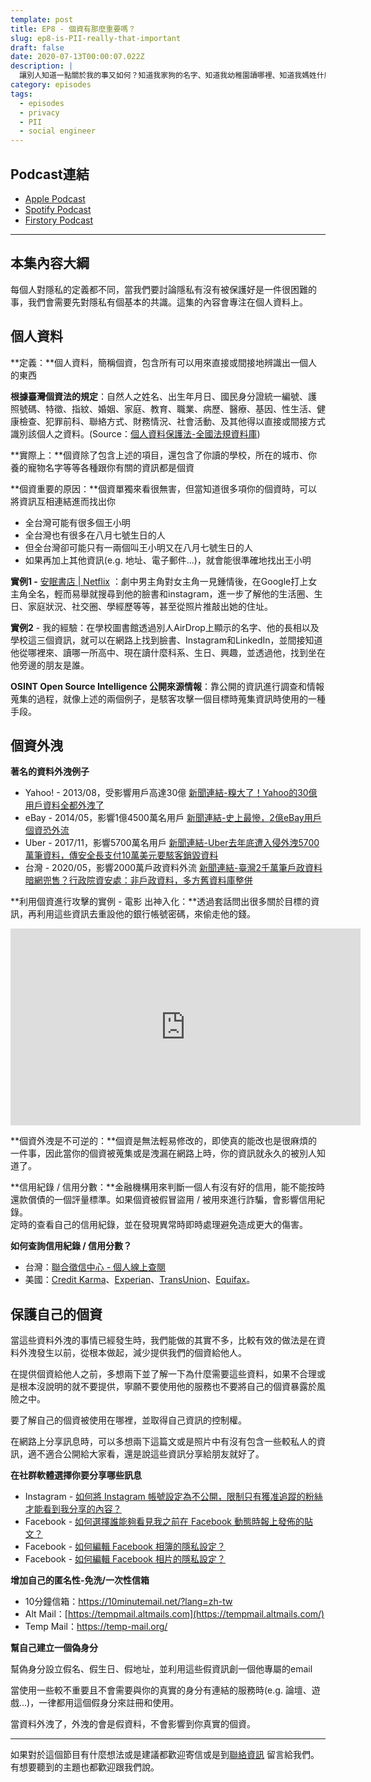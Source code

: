 ```yaml
---
template: post
title: EP8 - 個資有那麼重要嗎？
slug: ep8-is-PII-really-that-important
draft: false
date: 2020-07-13T00:00:07.022Z
description: |
  讓別人知道一點關於我的事又如何？知道我家狗的名字、知道我幼稚園讀哪裡、知道我媽姓什麼又怎麼了嗎？這一點點的訊息能帶來什麼傷害？
category: episodes
tags:
  - episodes
  - privacy
  - PII
  - social engineer
---
```

## Podcast連結

* [Apple Podcast](https://podcasts.apple.com/tw/podcast/%E8%B3%87%E5%AE%89%E8%A7%A3%E5%A3%93%E7%B8%AE/id1513276667#episodeGuid=ckcjmtg0nhwfo0918qo9ag121)
* [Spotify Podcast](https://open.spotify.com/episode/3FuDtTd1nmyk7W4BlURvV5)
* [Firstory Podcast](https://open.firstory.me/story/ckcjmtg0nhwfo0918qo9ag121)

- - -

## 本集內容大綱

每個人對隱私的定義都不同，當我們要討論隱私有沒有被保護好是一件很困難的事，我們會需要先對隱私有個基本的共識。這集的內容會專注在個人資料上。

## 個人資料

**定義：**個人資料，簡稱個資，包含所有可以用來直接或間接地辨識出一個人的東西

**根據臺灣個資法的規定**：自然人之姓名、出生年月日、國民身分證統一編號、護     照號碼、特徵、指紋、婚姻、家庭、教育、職業、病歷、醫療、基因、性生活、健康檢查、犯罪前科、聯絡方式、財務情況、社會活動、及其他得以直接或間接方式識別該個人之資料。(Source：[個人資料保護法-全國法規資料庫](https://law.moj.gov.tw/LawClass/LawAll.aspx?PCode=I0050021))

**實際上：**個資除了包含上述的項目，還包含了你讀的學校，所在的城市、你養的寵物名字等等各種跟你有關的資訊都是個資

**個資重要的原因：**個資單獨來看很無害，但當知道很多項你的個資時，可以將資訊互相連結進而找出你

* 全台灣可能有很多個王小明
* 全台灣也有很多在八月七號生日的人
* 但全台灣卻可能只有一兩個叫王小明又在八月七號生日的人
* 如果再加上其他資訊(e.g. 地址、電子郵件...)，就會能很準確地找出王小明

**實例1 -** [安眠書店 | Netflix](https://www.netflix.com/tw/title/80211991) ：劇中男主角對女主角一見鍾情後，在Google打上女主角全名，輕而易舉就搜尋到他的臉書和instagram，進一步了解他的生活圈、生日、家庭狀況、社交圈、學經歷等等，甚至從照片推敲出她的住址。

**實例2** - 我的經驗：在學校圖書館透過別人AirDrop上顯示的名字、他的長相以及學校這三個資訊，就可以在網路上找到臉書、Instagram和LinkedIn，並間接知道他從哪裡來、讀哪一所高中、現在讀什麼科系、生日、興趣，並透過他，找到坐在他旁邊的朋友是誰。

**OSINT Open Source Intelligence 公開來源情報**：靠公開的資訊進行調查和情報蒐集的過程，就像上述的兩個例子，是駭客攻擊一個目標時蒐集資訊時使用的一種手段。

## 個資外洩

**著名的資料外洩例子**

* Yahoo! - 2013/08，受影響用戶高達30億 [新聞連結-糗大了！Yahoo的30億用戶資料全都外洩了](https://www.ithome.com.tw/news/117253)
* eBay - 2014/05，影響1億4500萬名用戶 [新聞連結-史上最慘，2億eBay用戶個資恐外流](https://www.ithome.com.tw/voice/87997)
* Uber - 2017/11，影響5700萬名用戶 [新聞連結-Uber去年底遭入侵外洩5700萬筆資料，傳安全長支付10萬美元要駭客銷毀資料](https://www.ithome.com.tw/news/118482)
* 台灣 - 2020/05，影響2000萬戶政資料外流 [新聞連結-臺灣2千萬筆戶政資料暗網兜售？行政院資安處：非戶政資料，多方舊資料庫整併](https://www.ithome.com.tw/news/137955)

**利用個資進行攻擊的實例 - 電影 出神入化：**透過套話問出很多關於目標的資訊，再利用這些資訊去重設他的銀行帳號密碼，來偷走他的錢。

<iframe width="560" height="315" src="https://www.youtube-nocookie.com/embed/95jHwnAhHgU" frameborder="0" allow="accelerometer; autoplay; encrypted-media; gyroscope; picture-in-picture" allowfullscreen></iframe>

**個資外洩是不可逆的：**個資是無法輕易修改的，即使真的能改也是很麻煩的一件事，因此當你的個資被蒐集或是洩漏在網路上時，你的資訊就永久的被別人知道了。

**信用紀錄 / 信用分數：**金融機構用來判斷一個人有沒有好的信用，能不能按時還款償債的一個評量標準。如果個資被假冒盜用 / 被用來進行詐騙，會影響信用紀錄。\
定時的查看自己的信用紀錄，並在發現異常時即時處理避免造成更大的傷害。

**如何查詢信用紀錄 / 信用分數？**

* 台灣：[聯合徵信中心 - 個人線上查閱](https://www.jcic.org.tw/main_ch/docDetail.aspx?uid=170&pid=93&docid=412)
* 美國：[Credit Karma](https://www.creditkarma.com/)、[Experian](https://www.experian.com/)、[TransUnion](https://www.transunion.com/)、[Equifax](https://www.equifax.com/personal/)。

## 保護自己的個資

當這些資料外洩的事情已經發生時，我們能做的其實不多，比較有效的做法是在資料外洩發生以前，從根本做起，減少提供我們的個資給他人。

在提供個資給他人之前，多想兩下並了解一下為什麼需要這些資料，如果不合理或是根本沒說明的就不要提供，寧願不要使用他的服務也不要將自己的個資暴露於風險之中。

要了解自己的個資被使用在哪裡，並取得自己資訊的控制權。

在網路上分享訊息時，可以多想兩下這篇文或是照片中有沒有包含一些較私人的資訊，適不適合公開給大家看，還是說這些資訊分享給朋友就好了。

**在社群軟體選擇你要分享哪些訊息**

* Instagram - [如何將 Instagram 帳號設定為不公開，限制只有獲准追蹤的粉絲才能看到我分享的內容？](https://help.instagram.com/448523408565555)
* Facebook - [如何選擇誰能夠看見我之前在 Facebook 動態時報上發佈的貼文？](https://www.facebook.com/help/236898969688346)
* Facebook - [如何編輯 Facebook 相簿的隱私設定？](https://www.facebook.com/help/215496745135618)
* Facebook - [如何編輯 Facebook 相片的隱私設定？](https://www.facebook.com/help/2335165983413024)

**增加自己的匿名性-免洗/一次性信箱**

* 10分鐘信箱：<https://10minutemail.net/?lang=zh-tw>
* Alt Mail：[https://tempmail.altmails.com](https://tempmail.altmails.com/)
* Temp Mail：<https://temp-mail.org/>

**幫自己建立一個偽身分**

幫偽身分設立假名、假生日、假地址，並利用這些假資訊創一個他專屬的email

當使用一些較不重要且不會需要與你的真實的身分有連結的服務時(e.g. 論壇、遊戲...)，一律都用這個假身分來註冊和使用。

當資料外洩了，外洩的會是假資料，不會影響到你真實的個資。

- - -

如果對於這個節目有什麼想法或是建議都歡迎寄信或是到[聯絡資訊](/pages/contacts) 留言給我們。 有想要聽到的主題也都歡迎跟我們說。